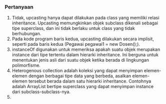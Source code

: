 ### Pertanyaan
1. Tidak, upcasting hanya dapat dilakukan pada class yang memiliki relasi inheritance. Upcasting memungkinkan objek subclass dikenali sebagai tipe superclass, dan ini tidak berlaku untuk class yang tidak berhubungan.
2. Pada kode program baris kedua, upcasting dilakukan secara implisit, seperti pada baris kedua (Pegawai pegawai1 = new Dosen();).
3. instanceOf digunakan untuk memeriksa apakah suatu objek merupakan instance dari tipe tertentu dalam hierarki inheritance. Ini berguna untuk menentukan jenis asli dari suatu objek ketika berada di lingkungan polimorfisme.
4. Heterogenous collection adalah koleksi yang dapat menyimpan elemen-elemen dengan berbagai tipe data yang berbeda, asalkan elemen-elemen tersebut berada dalam satu hierarki inheritance. Contohnya adalah ArrayList bertipe superclass yang dapat menyimpan instance dari subclass-subclass-nya.
5. 

